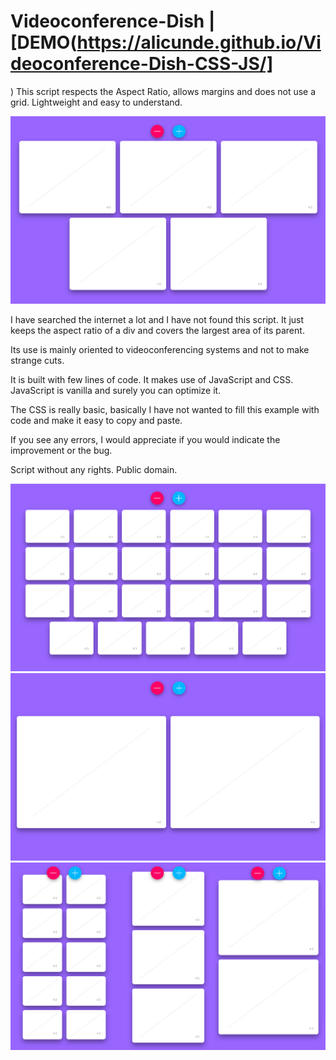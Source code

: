 # Videoconference-Dish | [DEMO(https://alicunde.github.io/Videoconference-Dish-CSS-JS/]
)
This script respects the Aspect Ratio, allows margins and does not use a grid. Lightweight and easy to understand.
 
![alt text](screenshots/a.png)

I have searched the internet a lot and I have not found this script. It just keeps the aspect ratio of a div and covers the largest area of its parent.

Its use is mainly oriented to videoconferencing systems and not to make strange cuts.

It is built with few lines of code. It makes use of JavaScript and CSS. JavaScript is vanilla and surely you can optimize it.

The CSS is really basic, basically I have not wanted to fill this example with code and make it easy to copy and paste.

If you see any errors, I would appreciate if you would indicate the improvement or the bug.

Script without any rights. Public domain.

![alt text](screenshots/b.png)
![alt text](screenshots/c.png)
![alt text](screenshots/d.png)
